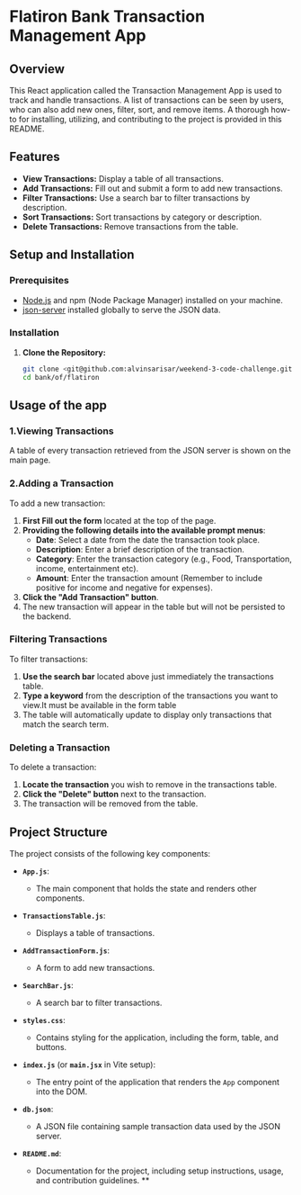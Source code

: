 # Flatiron Bank Transaction Management App

## Overview

This React application called the Transaction Management App is used to track and handle transactions. A list of transactions can be seen by users, who can also add new ones, filter, sort, and remove items. A thorough how-to for installing, utilizing, and contributing to the project is provided in this README.



## Features

- **View Transactions:** Display a table of all transactions.
- **Add Transactions:** Fill out and submit a form to add new transactions.
- **Filter Transactions:** Use a search bar to filter transactions by description.
- **Sort Transactions:** Sort transactions by category or description.
- **Delete Transactions:** Remove transactions from the table.

## Setup and Installation

### Prerequisites

- [Node.js](https://nodejs.org/) and npm (Node Package Manager) installed on your machine.
- [json-server](https://www.npmjs.com/package/json-server) installed globally to serve the JSON data.

### Installation

1. **Clone the Repository:**
   ```bash
   git clone <git@github.com:alvinsarisar/weekend-3-code-challenge.git>
   cd bank/of/flatiron

  ## Usage of the app

### 1.Viewing Transactions

A table of every transaction retrieved from the JSON server is shown on the main page.


### 2.Adding a Transaction

To add a new transaction:
1. **First Fill out the form** located at the top of the page.
2. **Providing  the following details into the available prompt menus**:
   - **Date**: Select a date from the date the transaction took place.
   - **Description**: Enter a brief description of the transaction.
   - **Category**: Enter the transaction category (e.g., Food, Transportation, income, entertainment  etc).
   - **Amount**: Enter the transaction amount (Remember to include positive for income and  negative for expenses).
3. **Click the "Add Transaction" button**.
4. The new transaction will appear in the table but will not be persisted to the backend.

### Filtering Transactions

To filter transactions:
1. **Use the search bar** located above just immediately the transactions table.
2. **Type a keyword** from the description of the transactions you want to view.It must be available in the form table
3. The table will automatically update to display only transactions that match the search term.


### Deleting a Transaction

To delete a transaction:
1. **Locate the transaction** you wish to remove in the transactions table.
2. **Click the "Delete" button** next to the transaction.
3. The transaction will be removed from the table.

## Project Structure

The project consists of the following key components:

- **`App.js`**: 
  - The main component that holds the state and renders other components.
  
- **`TransactionsTable.js`**: 
  - Displays a table of transactions.
  
- **`AddTransactionForm.js`**: 
  - A form to add new transactions.
  
- **`SearchBar.js`**: 
  - A search bar to filter transactions.
  
- **`styles.css`**: 
  - Contains styling for the application, including the form, table, and buttons.
  
- **`index.js`** (or **`main.jsx`** in Vite setup):
  - The entry point of the application that renders the `App` component into the DOM.

- **`db.json`**:
  - A JSON file containing sample transaction data used by the JSON server.
  
- **`README.md`**:
  - Documentation for the project, including setup instructions, usage, and contribution guidelines.
**

